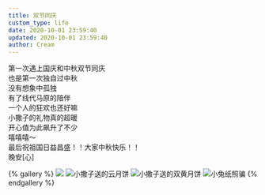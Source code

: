 ```yaml
---
title: 双节同庆
custom_type: life
date: 2020-10-01 23:59:40
updated: 2020-10-01 23:59:40
author: Cream
---
```


第一次遇上国庆和中秋双节同庆  
也是第一次独自过中秋  
没有想象中孤独  
有了线代马原的陪伴  
一个人的狂欢也还好嘛  
小撒子的礼物真的超暖  
开心值为此飙升了不少  
嘻嘻嘻～  
最后祝祖国日益昌盛！！大家中秋快乐！！  
晚安[心]

{% gallery %}
![](https://wx4.sinaimg.cn/mw690/007MoDDugy1gja9sd7lekj30u01g4x0t.jpg)
![小撒子送的云月饼](https://wx4.sinaimg.cn/mw690/007MoDDugy1gja9s8aa4qj30qo0dyjsx.jpg)
![小撒子送的双黄月饼](https://wx1.sinaimg.cn/mw690/007MoDDugy1gja9sav6swj31qi1qiu0x.jpg)
![小兔纸照骗](https://wx4.sinaimg.cn/mw690/007MoDDugy1gja9sc2peaj30u0140tun.jpg)
{% endgallery %}